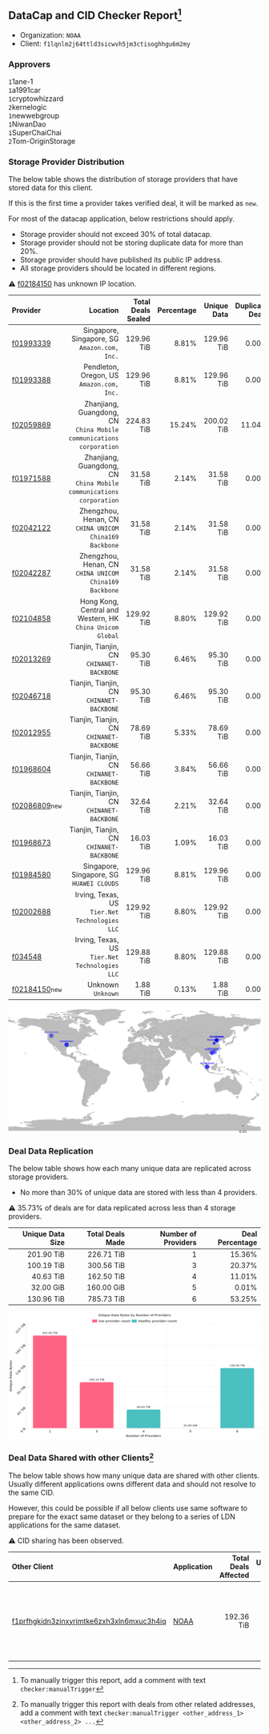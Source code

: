 ## DataCap and CID Checker Report[^1]
 - Organization: `NOAA`
 - Client: `f1lqnlm2j64ttld3sicwvh5jm3ctisoghhgu6m2my`
### Approvers
`1`1ane-1<br/>`1`a1991car<br/>`1`cryptowhizzard<br/>`2`kernelogic<br/>`1`newwebgroup<br/>`1`NiwanDao<br/>`1`SuperChaiChai<br/>`2`Tom-OriginStorage

### Storage Provider Distribution
The below table shows the distribution of storage providers that have stored data for this client.

If this is the first time a provider takes verified deal, it will be marked as `new`.

For most of the datacap application, below restrictions should apply.
 - Storage provider should not exceed 30% of total datacap.
 - Storage provider should not be storing duplicate data for more than 20%.
 - Storage provider should have published its public IP address.
 - All storage providers should be located in different regions.

⚠️ [f02184150](https://filfox.info/en/address/f02184150) has unknown IP location.

| Provider                                                    |                                                               Location | Total Deals Sealed | Percentage | Unique Data | Duplicate Deals |
| :---------------------------------------------------------- | ---------------------------------------------------------------------: | -----------------: | ---------: | ----------: | --------------: |
| [f01993339](https://filfox.info/en/address/f01993339)       |                        Singapore, Singapore, SG<br/>`Amazon.com, Inc.` |         129.96 TiB |      8.81% |  129.96 TiB |           0.00% |
| [f01993388](https://filfox.info/en/address/f01993388)       |                           Pendleton, Oregon, US<br/>`Amazon.com, Inc.` |         129.96 TiB |      8.81% |  129.96 TiB |           0.00% |
| [f02059869](https://filfox.info/en/address/f02059869)       | Zhanjiang, Guangdong, CN<br/>`China Mobile communications corporation` |         224.83 TiB |     15.24% |  200.02 TiB |          11.04% |
| [f01971588](https://filfox.info/en/address/f01971588)       | Zhanjiang, Guangdong, CN<br/>`China Mobile communications corporation` |          31.58 TiB |      2.14% |   31.58 TiB |           0.00% |
| [f02042122](https://filfox.info/en/address/f02042122)       |              Zhengzhou, Henan, CN<br/>`CHINA UNICOM China169 Backbone` |          31.58 TiB |      2.14% |   31.58 TiB |           0.00% |
| [f02042287](https://filfox.info/en/address/f02042287)       |              Zhengzhou, Henan, CN<br/>`CHINA UNICOM China169 Backbone` |          31.58 TiB |      2.14% |   31.58 TiB |           0.00% |
| [f02104858](https://filfox.info/en/address/f02104858)       |           Hong Kong, Central and Western, HK<br/>`China Unicom Global` |         129.92 TiB |      8.80% |  129.92 TiB |           0.00% |
| [f02013269](https://filfox.info/en/address/f02013269)       |                           Tianjin, Tianjin, CN<br/>`CHINANET-BACKBONE` |          95.30 TiB |      6.46% |   95.30 TiB |           0.00% |
| [f02046718](https://filfox.info/en/address/f02046718)       |                           Tianjin, Tianjin, CN<br/>`CHINANET-BACKBONE` |          95.30 TiB |      6.46% |   95.30 TiB |           0.00% |
| [f02012955](https://filfox.info/en/address/f02012955)       |                           Tianjin, Tianjin, CN<br/>`CHINANET-BACKBONE` |          78.69 TiB |      5.33% |   78.69 TiB |           0.00% |
| [f01968604](https://filfox.info/en/address/f01968604)       |                           Tianjin, Tianjin, CN<br/>`CHINANET-BACKBONE` |          56.66 TiB |      3.84% |   56.66 TiB |           0.00% |
| [f02086809](https://filfox.info/en/address/f02086809)`new`  |                           Tianjin, Tianjin, CN<br/>`CHINANET-BACKBONE` |          32.64 TiB |      2.21% |   32.64 TiB |           0.00% |
| [f01968673](https://filfox.info/en/address/f01968673)       |                           Tianjin, Tianjin, CN<br/>`CHINANET-BACKBONE` |          16.03 TiB |      1.09% |   16.03 TiB |           0.00% |
| [f01984580](https://filfox.info/en/address/f01984580)       |                           Singapore, Singapore, SG<br/>`HUAWEI CLOUDS` |         129.96 TiB |      8.81% |  129.96 TiB |           0.00% |
| [f02002688](https://filfox.info/en/address/f02002688)       |                      Irving, Texas, US<br/>`Tier.Net Technologies LLC` |         129.92 TiB |      8.80% |  129.92 TiB |           0.00% |
| [f034548](https://filfox.info/en/address/f034548)           |                      Irving, Texas, US<br/>`Tier.Net Technologies LLC` |         129.88 TiB |      8.80% |  129.88 TiB |           0.00% |
| [f02184150](https://filfox.info/en/address/f02184150)`new`  |                                                  Unknown<br/>`Unknown` |           1.88 TiB |      0.13% |    1.88 TiB |           0.00% |

<img src="https://raw.githubusercontent.com/data-preservation-programs/filplus-checker-assets/main/filecoin-project/filecoin-plus-large-datasets/issues/1728/1688965121595.png"/>

### Deal Data Replication
The below table shows how each many unique data are replicated across storage providers.

- No more than 30% of unique data are stored with less than 4 providers.

⚠️ 35.73% of deals are for data replicated across less than 4 storage providers.

| Unique Data Size | Total Deals Made | Number of Providers | Deal Percentage |
| ---------------: | ---------------: | ------------------: | --------------: |
|       201.90 TiB |       226.71 TiB |                   1 |          15.36% |
|       100.19 TiB |       300.56 TiB |                   3 |          20.37% |
|        40.63 TiB |       162.50 TiB |                   4 |          11.01% |
|        32.00 GiB |       160.00 GiB |                   5 |           0.01% |
|       130.96 TiB |       785.73 TiB |                   6 |          53.25% |

<img src="https://raw.githubusercontent.com/data-preservation-programs/filplus-checker-assets/main/filecoin-project/filecoin-plus-large-datasets/issues/1728/1688965122682.png"/>

### Deal Data Shared with other Clients[^3]
The below table shows how many unique data are shared with other clients.
Usually different applications owns different data and should not resolve to the same CID.

However, this could be possible if all below clients use same software to prepare for the exact same dataset or they belong to a series of LDN applications for the same dataset.

⚠️ CID sharing has been observed.

| Other Client                                                                                                          | Application                                                                          | Total Deals Affected | Unique CIDs | Approvers                                                                                                                                                   |
| :-------------------------------------------------------------------------------------------------------------------- | :----------------------------------------------------------------------------------- | -------------------: | ----------: | :---------------------------------------------------------------------------------------------------------------------------------------------------------- |
| [f1prfhgkidn3zinxyrjmtke6zxh3xln6mxuc3h4iq](https://filfox.info/en/address/f1prfhgkidn3zinxyrjmtke6zxh3xln6mxuc3h4iq) | [NOAA](https://github.com/filecoin-project/filecoin-plus-large-datasets/issues/1729) |           192.36 TiB |       2,486 | `1`cryptowhizzard<br/>`1`DaYouGroup<br/>`2`kernelogic<br/>`1`laurarenpanda<br/>`1`newwebgroup<br/>`1`NiwanDao<br/>`1`SuperChaiChai<br/>`1`Tom-OriginStorage |

[^1]: To manually trigger this report, add a comment with text `checker:manualTrigger`

[^2]: Deals from those addresses are combined into this report as they are specified with `checker:manualTrigger`

[^3]: To manually trigger this report with deals from other related addresses, add a comment with text `checker:manualTrigger <other_address_1> <other_address_2> ...`

